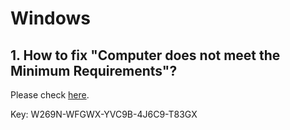 # Windows

## 1. How to fix "Computer does not meet the Minimum Requirements"?

Please check [here](https://fossbytes.com/solve-tpm-2-0-error-installing-windows-11-fixed/).

Key: W269N-WFGWX-YVC9B-4J6C9-T83GX
